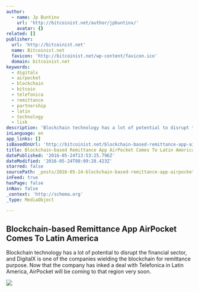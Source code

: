 ```yaml
---
author:
  - name: Jp Buntinx
    url: 'http://bitcoinist.net/author/jpbuntinx/'
    avatar: {}
related: []
publisher:
  url: 'http://bitcoinist.net'
  name: Bitcoinist.net
  favicon: 'http://bitcoinist.net/wp-content/favicon.ico'
  domain: bitcoinist.net
keywords:
  - digitalx
  - airpocket
  - blockchain
  - bitcoin
  - telefonica
  - remittance
  - partnership
  - latin
  - technology
  - lisk
description: 'Blockchain technology has a lot of potential to disrupt the financial sector, and DigitalX is one of the companies wielding the blockchain for remittance purpose. Now that the company has inked a deal with Telefonica in Latin America, AirPocket will be coming to that region very soon.'
inLanguage: en
app_links: []
isBasedOnUrl: 'http://bitcoinist.net/blockchain-based-remittance-app-airpocket-comes-to-latin-america/'
title: Blockchain-based Remittance App AirPocket Comes To Latin America
datePublished: '2016-05-24T13:53:25.796Z'
dateModified: '2016-05-24T08:09:28.423Z'
starred: false
sourcePath: _posts/2016-05-24-blockchain-based-remittance-app-airpocket-comes-to-latin-ame.md
inFeed: true
hasPage: false
inNav: false
_context: 'http://schema.org'
_type: MediaObject

---
```

<article style=""><h1>Blockchain-based Remittance App AirPocket Comes To Latin America</h1><p>Blockchain technology has a lot of potential to disrupt the financial sector, and DigitalX is one of the companies wielding the blockchain for remittance purpose. Now that the company has inked a deal with Telefonica in Latin America, AirPocket will be coming to that region very soon.</p><img src="http://bitcoinist.net/wp-content/uploads/2016/05/shutterstock_412839283.jpg" /></article>